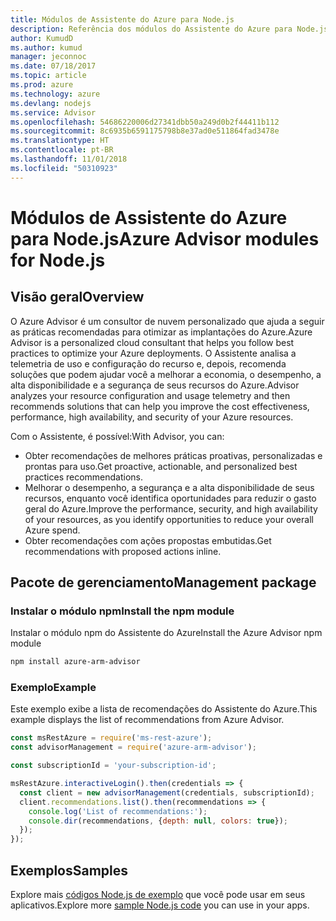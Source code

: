 ```yaml
---
title: Módulos de Assistente do Azure para Node.js
description: Referência dos módulos do Assistente do Azure para Node.js
author: KumudD
ms.author: kumud
manager: jeconnoc
ms.date: 07/18/2017
ms.topic: article
ms.prod: azure
ms.technology: azure
ms.devlang: nodejs
ms.service: Advisor
ms.openlocfilehash: 54686220006d27341dbb50a249d0b2f44411b112
ms.sourcegitcommit: 8c6935b6591175798b8e37ad0e511864fad3478e
ms.translationtype: HT
ms.contentlocale: pt-BR
ms.lasthandoff: 11/01/2018
ms.locfileid: "50310923"
---
```

# <a name="azure-advisor-modules-for-nodejs"></a><span data-ttu-id="be793-103">Módulos de Assistente do Azure para Node.js</span><span class="sxs-lookup"><span data-stu-id="be793-103">Azure Advisor modules for Node.js</span></span>

## <a name="overview"></a><span data-ttu-id="be793-104">Visão geral</span><span class="sxs-lookup"><span data-stu-id="be793-104">Overview</span></span>

<span data-ttu-id="be793-105">O Azure Advisor é um consultor de nuvem personalizado que ajuda a seguir as práticas recomendadas para otimizar as implantações do Azure.</span><span class="sxs-lookup"><span data-stu-id="be793-105">Azure Advisor is a personalized cloud consultant that helps you follow best practices to optimize your Azure deployments.</span></span> <span data-ttu-id="be793-106">O Assistente analisa a telemetria de uso e configuração do recurso e, depois, recomenda soluções que podem ajudar você a melhorar a economia, o desempenho, a alta disponibilidade e a segurança de seus recursos do Azure.</span><span class="sxs-lookup"><span data-stu-id="be793-106">Advisor analyzes your resource configuration and usage telemetry and then recommends solutions that can help you improve the cost effectiveness, performance, high availability, and security of your Azure resources.</span></span>

<span data-ttu-id="be793-107">Com o Assistente, é possível:</span><span class="sxs-lookup"><span data-stu-id="be793-107">With Advisor, you can:</span></span>
- <span data-ttu-id="be793-108">Obter recomendações de melhores práticas proativas, personalizadas e prontas para uso.</span><span class="sxs-lookup"><span data-stu-id="be793-108">Get proactive, actionable, and personalized best practices recommendations.</span></span>
- <span data-ttu-id="be793-109">Melhorar o desempenho, a segurança e a alta disponibilidade de seus recursos, enquanto você identifica oportunidades para reduzir o gasto geral do Azure.</span><span class="sxs-lookup"><span data-stu-id="be793-109">Improve the performance, security, and high availability of your resources, as you identify opportunities to reduce your overall Azure spend.</span></span>
- <span data-ttu-id="be793-110">Obter recomendações com ações propostas embutidas.</span><span class="sxs-lookup"><span data-stu-id="be793-110">Get recommendations with proposed actions inline.</span></span>

## <a name="management-package"></a><span data-ttu-id="be793-111">Pacote de gerenciamento</span><span class="sxs-lookup"><span data-stu-id="be793-111">Management package</span></span>

### <a name="install-the-npm-module"></a><span data-ttu-id="be793-112">Instalar o módulo npm</span><span class="sxs-lookup"><span data-stu-id="be793-112">Install the npm module</span></span>

<span data-ttu-id="be793-113">Instalar o módulo npm do Assistente do Azure</span><span class="sxs-lookup"><span data-stu-id="be793-113">Install the Azure Advisor npm module</span></span>

```bash
npm install azure-arm-advisor
```

### <a name="example"></a><span data-ttu-id="be793-114">Exemplo</span><span class="sxs-lookup"><span data-stu-id="be793-114">Example</span></span>

<span data-ttu-id="be793-115">Este exemplo exibe a lista de recomendações do Assistente do Azure.</span><span class="sxs-lookup"><span data-stu-id="be793-115">This example displays the list of recommendations from Azure Advisor.</span></span>

```javascript
const msRestAzure = require('ms-rest-azure');
const advisorManagement = require('azure-arm-advisor');

const subscriptionId = 'your-subscription-id';

msRestAzure.interactiveLogin().then(credentials => {
  const client = new advisorManagement(credentials, subscriptionId);
  client.recommendations.list().then(recommendations => {
    console.log('List of recommendations:');
    console.dir(recommendations, {depth: null, colors: true});
  });
});
```

## <a name="samples"></a><span data-ttu-id="be793-116">Exemplos</span><span class="sxs-lookup"><span data-stu-id="be793-116">Samples</span></span>

<span data-ttu-id="be793-117">Explore mais [códigos Node.js de exemplo](https://azure.microsoft.com/resources/samples/?platform=nodejs) que você pode usar em seus aplicativos.</span><span class="sxs-lookup"><span data-stu-id="be793-117">Explore more [sample Node.js code](https://azure.microsoft.com/resources/samples/?platform=nodejs) you can use in your apps.</span></span>
